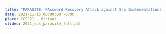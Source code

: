 ```yaml
---
title: "PARASITE: PAssword Recovery Attack against Srp Implementations in ThE wild"
date: 2021-11-15 00:00:00 -0700
place: CCS'21 - Virtual
slides: 2021_ccs_parasite_full.pdf
---
```

